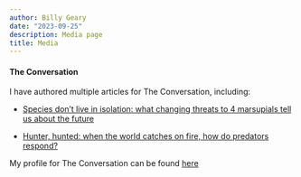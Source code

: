 ```yaml
---
author: Billy Geary
date: "2023-09-25"
description: Media page
title: Media
---
```


#### **The Conversation**

I have authored multiple articles for The Conversation, including:

-   [Species don’t live in isolation: what changing threats to 4 marsupials tell us about the future](https://theconversation.com/species-dont-live-in-isolation-what-changing-threats-to-4-marsupials-tell-us-about-the-future-200990)

-   [Hunter, hunted: when the world catches on fire, how do predators respond?](https://theconversation.com/hunter-hunted-when-the-world-catches-on-fire-how-do-predators-respond-126280)

My profile for The Conversation can be found [here](https://theconversation.com/profiles/william-geary-202503)
